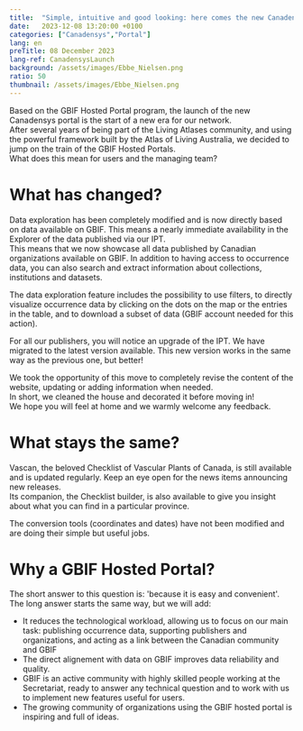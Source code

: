 ```yaml
---
title:  "Simple, intuitive and good looking: here comes the new Canadensys portal!"
date:   2023-12-08 13:20:00 +0100
categories: ["Canadensys","Portal"]
lang: en
preTitle: 08 December 2023
lang-ref: CanadensysLaunch
background: /assets/images/Ebbe_Nielsen.png
ratio: 50
thumbnail: /assets/images/Ebbe_Nielsen.png
---
```



Based on the GBIF Hosted Portal program, the launch of the new Canadensys portal is the start of a new era for our network.  
After several years of being part of the Living Atlases community, and using the powerful framework built by the Atlas of Living Australia, we decided to jump on the train of the GBIF Hosted Portals.  
What does this mean for users and the managing team?  

# What has changed?

Data exploration has been completely modified and is now directly based on data available on GBIF. This means a nearly immediate availability in the Explorer of the data published via our IPT.  
This means that we now showcase all data published by Canadian organizations available on GBIF.
In addition to having access to occurrence data, you can also search and extract information about collections, institutions and datasets.  

The data exploration feature includes the possibility to use filters, to directly visualize occurrence data by clicking on the dots on the map or the entries in the table, and to download a subset of data (GBIF account needed for this action).  

For all our publishers, you will notice an upgrade of the IPT. We have migrated to the latest version available. 
This new version works in the same way as the previous one, but better!  

We took the opportunity of this move to completely revise the content of the website, updating or adding information when needed.  
In short, we cleaned the house and decorated it before moving in!   
We hope you will feel at home and we warmly welcome any feedback.  

# What stays the same?

Vascan, the beloved Checklist of Vascular Plants of Canada, is still available and is updated regularly. Keep an eye open for the news items announcing new releases.  
Its companion, the Checklist builder, is also available to give you insight about what you can find in a particular province.  

The conversion tools (coordinates and dates) have not been modified and are doing their simple but useful jobs.

# Why a GBIF Hosted Portal?

The short answer to this question is: 'because it is easy and convenient'.  
The long answer starts the same way, but we will add:
 - It reduces the technological workload, allowing us to focus on our main task: publishing occurrence data, supporting publishers and organizations, and acting as a link between the Canadian community and GBIF
 - The direct alignement with data on GBIF improves data reliability and quality.
 - GBIF is an active community with highly skilled people working at the Secretariat, ready to answer any technical question and to work with us to implement new features useful for users.
 - The growing community of organizations using the GBIF hosted portal is inspiring and full of ideas.
